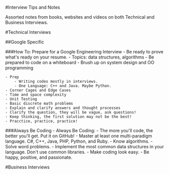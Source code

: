 #Interview Tips and Notes

Assorted notes from books, websites and videos on both Technical and Business Interviews.

#Technical Interviews

##Google Specific

###How To: Prepare for a Google Engineering Interview
	- Be ready to prove what's ready on your resume.
	- Topics: data structures, algorithms
	- Be prepared to code on a whiteboard
	- Brush up on system design and OO programming

	- Prep
		- Writing codes mostly in interviews.
		- One Language: C++ and Java. Maybe Python.
	- Corner Cages and Edge Cases
	- Time and space complexity
	- Unit Testing
	- Basic discrete math problems
	- Explain and clarify answers and thought processes
	- Clarify the question, they will be vague, ask questions!
	- Keep thinking, the first solution may not be the best!
	- Pracctice, practice, practice!

###Always Be Coding
	- Always Be Coding:
		- The more you'll code, the better you'll get. Put it on GitHub!
	- Master at least one multi-paradigm language. C#, C++, Java, PHP, Python, and Ruby.
	- Know algorithms.
	- Solve word problems.
	- Implement the most common data structures in your language. Don't use common libraries.
	- Make coding look easy.
	- Be happy, positive, and passionate.

#Business Interviews